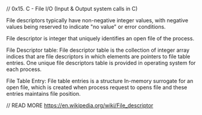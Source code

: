 // 0x15. C - File I/O (Input & Output system calls in C)

File descriptors typically have non-negative integer values, with negative values being reserved to indicate "no value" or error conditions.

File descriptor is integer that uniquely identifies an open file of the process.

File Descriptor table: File descriptor table is the collection of integer array indices that are file descriptors in which elements are pointers to file table entries. One unique file descriptors table is provided in operating system for each process.

File Table Entry: File table entries is a structure In-memory surrogate for an open file, which is created when process request to opens file and these entries maintains file position.

// READ MORE
https://en.wikipedia.org/wiki/File_descriptor